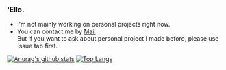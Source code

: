 ### 'Ello.

- I’m not mainly working on personal projects right now.
- You can contact me by [Mail](mailto:ruby3141@gmail.com) \
  But if you want to ask about personal project I made before, please use Issue tab first.

[![Anurag's github stats](https://github-readme-stats.vercel.app/api?username=ruby3141&show_icons=true&theme=dark)](https://github.com/anuraghazra/github-readme-stats)
[![Top Langs](https://github-readme-stats.vercel.app/api/top-langs/?username=ruby3141&theme=dark&layout=compact)](https://github.com/anuraghazra/github-readme-stats)
